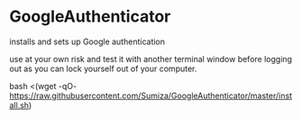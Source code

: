 # GoogleAuthenticator
installs and sets up Google authentication

use at your own risk and test it with another terminal window before logging out as you can lock yourself out of your computer.

bash <(wget -qO- https://raw.githubusercontent.com/Sumiza/GoogleAuthenticator/master/install.sh)


